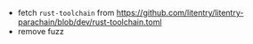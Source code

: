 * fetch `rust-toolchain` from https://github.com/litentry/litentry-parachain/blob/dev/rust-toolchain.toml
* remove fuzz
